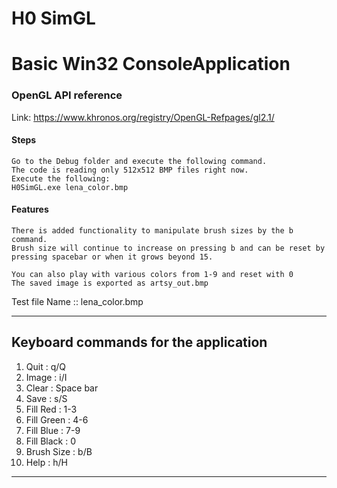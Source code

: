 ﻿# H0 SimGL 
# Basic Win32 ConsoleApplication

### OpenGL API reference
Link: https://www.khronos.org/registry/OpenGL-Refpages/gl2.1/

#### Steps 
```
Go to the Debug folder and execute the following command.
The code is reading only 512x512 BMP files right now.
Execute the following:
H0SimGL.exe lena_color.bmp
```

#### Features
```
There is added functionality to manipulate brush sizes by the b command. 
Brush size will continue to increase on pressing b and can be reset by pressing spacebar or when it grows beyond 15.

You can also play with various colors from 1-9 and reset with 0
The saved image is exported as artsy_out.bmp
```


Test file Name :: lena_color.bmp

-------------------------------------
Keyboard commands for the application
-------------------------------------

1. Quit                : q/Q
2. Image               : i/I
3. Clear               : Space bar
4. Save                : s/S
5. Fill Red            : 1-3
6. Fill Green          : 4-6
7. Fill Blue           : 7-9
8. Fill Black          : 0
9. Brush Size          : b/B
10. Help               : h/H

-------------------------------------
